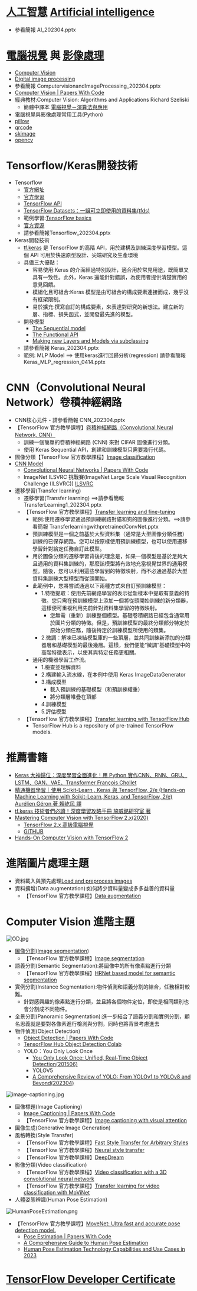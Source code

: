 # [人工智慧](https://zh.wikipedia.org/zh-tw/%E4%BA%BA%E5%B7%A5%E6%99%BA%E8%83%BD)  [Artificial intelligence](https://en.wikipedia.org/wiki/Artificial_intelligence)
- 參看簡報 AI_202304.pptx
# [電腦視覺](https://zh.wikipedia.org/zh-tw/%E8%AE%A1%E7%AE%97%E6%9C%BA%E8%A7%86%E8%A7%89)  與 [影像處理](https://zh.wikipedia.org/zh-tw/%E5%9B%BE%E5%83%8F%E5%A4%84%E7%90%86)
- [Computer Vision](https://en.wikipedia.org/wiki/Computer_vision)
- [Digital image processing](https://en.wikipedia.org/wiki/Digital_image_processing)
- 參看簡報 ComputervisionandImageProcessing_202304.pptx
- [Computer Vision | Papers With Code](https://paperswithcode.com/area/computer-vision)
- 經典教材:Computer Vision: Algorithms and Applications  Richard Szeliski
  - 簡體中譯本 [電腦視覺－演算法與應用 ](https://www.tenlong.com.tw/products/9787302269151?list_name=srh)
- 電腦視覺與影像處理常用工具(Python)
- [pillow](./Pillow.md)
- [qrcode](./qrcode.md)
- [skimage](./skimage.md)
- [opencv](./opencv.md)

# Tensorflow/Keras開發技術
- Tensorflow
  - [官方網址](https://www.tensorflow.org/?hl=zh-tw) 
  - [官方學習](https://www.tensorflow.org/learn?hl=zh-tw)
  - [TensorFlow API](https://www.tensorflow.org/versions) 
  - [TensorFlow Datasets：一組可立即使用的資料集(tfds)](https://www.tensorflow.org/datasets?hl=zh-tw)
  - 範例學習:[TensorFlow basics](https://www.tensorflow.org/guide/basics) 
  - [官方資源](https://www.tensorflow.org/resources/models-datasets?hl=zh-tw)
  - 請參看簡報Tensorflow_202304.pptx
- Keras開發技術
  - [tf.keras](https://www.tensorflow.org/guide/keras?hl=zh-tw) 是 TensorFlow 的高階 API，用於建構及訓練深度學習模型。這個 API 可用於快速原型設計、尖端研究及生產環境
  - 具備三大優點：
    - 容易使用:Keras 的介面經過特別設計，適合用於常見用途，既簡單又具有一致性。此外，Keras 還能針對錯誤，為使用者提供清楚實用的意見回饋。
    - 模組化且可組合:Keras 模型是由可組合的構成要素連接而成，幾乎沒有框架限制。
    - 易於擴充:撰寫自訂的構成要素，來表達對研究的新想法。建立新的層、指標、損失函式，並開發最先進的模型。
  - 開發模型
    - [The Sequential model](https://www.tensorflow.org/guide/keras/sequential_model)
    - [The Functional API](https://www.tensorflow.org/guide/keras/functional)
    - [Making new Layers and Models via subclassing](https://www.tensorflow.org/guide/keras/custom_layers_and_models)
  - 請參看簡報 Keras_202304.pptx
  - 範例: MLP Model ==> 使用keras進行回歸分析(regression) 請參看簡報 Keras_MLP_regression_0414.pptx

# CNN（Convolutional Neural Network）卷積神經網路
- CNN核心元件  - 請參看簡報  CNN_202304.pptx
- 【TensorFlow 官方教學課程】[卷積神經網路（Convolutional Neural Network, CNN）](https://www.tensorflow.org/tutorials/images/cnn)
  - 訓練一個簡單的卷積神經網路 (CNN) 來對 CIFAR 圖像進行分類。
  - 使用 Keras Sequential API，創建和訓練模型只需要幾行代碼。 
- 圖像分類【TensorFlow 官方教學課程】[Image classification](https://www.tensorflow.org/tutorials/images/classification)
- [CNN Model](./CNNModels.md) 
  - [Convolutional Neural Networks | Papers With Code](https://paperswithcode.com/methods/category/convolutional-neural-networks)
  -  ImageNet ILSVRC 挑戰賽(ImageNet Large Scale Visual Recognition Challenge (ILSVRC)) [ILSVRC](https://www.image-net.org/challenges/LSVRC/)
- 遷移學習(Transfer learning)
  - 遷移學習(Transfer learning) ==>請參看簡報 TransferLearning1_202304.pptx
  - 【TensorFlow 官方教學課程】[Transfer learning and fine-tuning](https://www.tensorflow.org/tutorials/images/transfer_learning) 
    - 範例:使用遷移學習通過預訓練網路對貓和狗的圖像進行分類。==>請參看簡報  TransferlearningwithpretrainedConvNet.pptx 
    - 預訓練模型是一個之前基於大型資料集（通常是大型圖像分類任務）訓練的已保存網路。您可以按原樣使用預訓練模型，也可以使用遷移學習針對給定任務自訂此模型。
    - 用於圖像分類的遷移學習背後的理念是，如果一個模型是基於足夠大且通用的資料集訓練的，那麼該模型將有效地充當視覺世界的通用模型。隨後，您可以利用這些學習到的特徵映射，而不必通過基於大型資料集訓練大型模型而從頭開始。
    - 此範例中，您將嘗試通過以下兩種方式來自訂預訓練模型：
      - 1.特徵提取：使用先前網路學習的表示從新樣本中提取有意義的特徵。您只需在預訓練模型上添加一個將從頭開始訓練的新分類器，這樣便可重複利用先前針對資料集學習的特徵映射。
        - 您無需（重新）訓練整個模型。基礎卷積網路已經包含通常用於圖片分類的特徵。但是，預訓練模型的最終分類部分特定於原始分類任務，隨後特定於訓練模型所使用的類集。
      - 2.微調：解凍已凍結模型庫的一些頂層，並共同訓練新添加的分類器層和基礎模型的最後幾層。這樣，我們便能“微調”基礎模型中的高階特徵表示，以使其與特定任務更相關。
    - 通用的機器學習工作流。
      - 1.檢查並理解資料
      - 2.構建輸入流水線，在本例中使用 Keras ImageDataGenerator
      - 3.構成模型
        - 載入預訓練的基礎模型（和預訓練權重）
        - 將分類層堆疊在頂部
      - 4.訓練模型
      - 5.評估模型
  - 【TensorFlow 官方教學課程】[Transfer learning with TensorFlow Hub](https://www.tensorflow.org/tutorials/images/transfer_learning_with_hub)
    - TensorFlow Hub is a repository of pre-trained TensorFlow models. 

# 推薦書籍
- [Keras 大神歸位：深度學習全面進化！用 Python 實作CNN、RNN、GRU、LSTM、GAN、VAE、Transformer François Chollet](https://www.tenlong.com.tw/products/9789863127017?list_name=srh)
- [精通機器學習｜使用 Scikit-Learn , Keras 與 TensorFlow, 2/e (Hands-on Machine Learning with Scikit-Learn, Keras, and TensorFlow, 2/e) Aurélien Géron 著 賴屹民 譯](https://www.tenlong.com.tw/products/9789865024345?list_name=srh)
- [tf.keras 技術者們必讀！深度學習攻略手冊  施威銘研究室 著](https://www.tenlong.com.tw/products/9789863126034?list_name=srh)
- [Mastering Computer Vision with TensorFlow 2.x(2020)](https://www.packtpub.com/product/mastering-computer-vision-with-tensorflow-2x/9781838827069)
  - [TensorFlow 2.x 高級電腦視覺](https://www.tenlong.com.tw/products/9787302614586?list_name=srh) 
  - [GITHUB](https://github.com/PacktPublishing/Mastering-Computer-Vision-with-TensorFlow-2.0)
- [Hands-On Computer Vision with TensorFlow 2](https://www.packtpub.com/product/hands-on-computer-vision-with-tensorflow-2/9781788830645#_ga=2.10252533.1910983201.1681276500-2136099925.1681276500) 
# 進階圖片處理主題
- 資料載入與預先處理[Load and preprocess images](https://www.tensorflow.org/tutorials/load_data/images)
- 資料擴增(Data augmentation):如何將少資料量變成多多益善的資料量
  - 【TensorFlow 官方教學課程】[Data augmentation](https://www.tensorflow.org/tutorials/images/data_augmentation) 

# Computer Vision 進階主題
![OD.jpg](./OD.jpg)

- [圖像分割](https://zh.wikipedia.org/zh-tw/%E5%9B%BE%E5%83%8F%E5%88%86%E5%89%B2)([Image segmentation](https://en.wikipedia.org/wiki/Image_segmentation))
  - 【TensorFlow 官方教學課程】[Image segmentation](https://www.tensorflow.org/tutorials/images/segmentation)
- 語義分割(Semantic Segmentation):將圖像中的所有像素點進行分類
  - 【TensorFlow 官方教學課程】[HRNet based model for semantic segmentation](https://www.tensorflow.org/hub/tutorials/hrnet_semantic_segmentation) 
- 實例分割(Instance Segmentation):物件偵測和語義分割的結合，任務相對較難。
  - 針對感興趣的像素點進行分類，並且將各個物件定位，即使是相同類別也會分割成不同物件。 
- 全景分割(Panoramic Segmentation):進一步結合了語義分割和實例分割，顧名思義就是要對各像素進行檢測與分割，同時也將背景考慮進去
- 物件偵測(Object Detection)
  - [Object Detection | Papers With Code](https://paperswithcode.com/task/object-detection) 
  - [TensorFlow Hub Object Detection Colab](https://www.tensorflow.org/hub/tutorials/tf2_object_detection)
  - YOLO：You Only Look Once 
    - [You Only Look Once: Unified, Real-Time Object Detection(201506)](https://arxiv.org/abs/1506.02640)
    - YOLOV5
    - [A Comprehensive Review of YOLO: From YOLOv1 to YOLOv8 and Beyond(202304)](https://arxiv.org/abs/2304.00501)

![image-captioning.jpg](./image-captioning.jpg)
- 圖像標題(Image Captioning)
  - [Image Captioning | Papers With Code](https://paperswithcode.com/task/image-captioning) 
  - 【TensorFlow 官方教學課程】[Image captioning with visual attention](https://www.tensorflow.org/tutorials/text/image_captioning)
- 圖像生成(Generative Image Generation)
- 風格轉換(Style Transfer)
  - 【TensorFlow 官方教學課程】[Fast Style Transfer for Arbitrary Styles](https://www.tensorflow.org/hub/tutorials/tf2_arbitrary_image_stylization) 
  - 【TensorFlow 官方教學課程】[Neural style transfer](https://www.tensorflow.org/tutorials/generative/style_transfer)
  - 【TensorFlow 官方教學課程】[DeepDream](https://www.tensorflow.org/tutorials/generative/deepdream)
- 影像分類(Video classification)
  - 【TensorFlow 官方教學課程】[Video classification with a 3D convolutional neural network](https://www.tensorflow.org/tutorials/video/video_classification)
  - 【TensorFlow 官方教學課程】[Transfer learning for video classification with MoViNet](https://www.tensorflow.org/tutorials/video/transfer_learning_with_movinet)
- 人體姿態辨識(Human Pose Estimation) 

![HumanPoseEstimation.png](./HumanPoseEstimation.png)
- 【TensorFlow 官方教學課程】[MoveNet: Ultra fast and accurate pose detection model.](https://www.tensorflow.org/hub/tutorials/movenet)
  - [Pose Estimation | Papers With Code](https://paperswithcode.com/task/pose-estimation)
  - [A Comprehensive Guide to Human Pose Estimation](https://www.v7labs.com/blog/human-pose-estimation-guide)
  - [Human Pose Estimation Technology Capabilities and Use Cases in 2023](https://mobidev.biz/blog/human-pose-estimation-technology-guide) 

# [TensorFlow Developer Certificate](https://www.tensorflow.org/certificate?hl=zh-tw)
